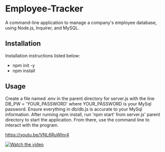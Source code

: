 # Employee-Tracker
A command-line application to manage a company's employee database, using Node.js, Inquirer, and MySQL.

## Installation
Installation instructions listed below:

- npm init -y
- npm install

## Usage
Create a file named .env in the parent directory for server.js with the line DB_PW = 'YOUR_PASSWORD' where YOUR_PASSWORD is your MySql password. Ensure everything in db/db.js is accurate to your MySql information. After running npm install, run 'npm start' from server.js' parent directory to start the application. From there, use the command line to interact with the program.

https://youtu.be/VNL6RuWlnr4

[![Watch the video](https://img.youtube.com/vi/VNL6RuWlnr4/maxresdefault.jpg)](https://youtu.be/VNL6RuWlnr4)

